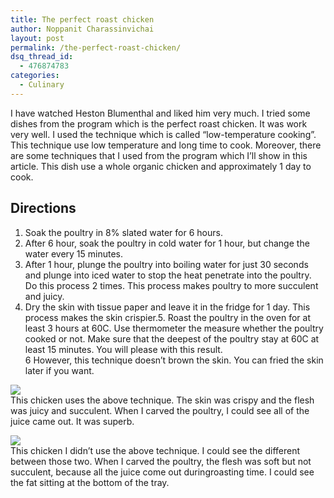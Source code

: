 ```yaml
---
title: The perfect roast chicken
author: Noppanit Charassinvichai
layout: post
permalink: /the-perfect-roast-chicken/
dsq_thread_id:
  - 476874783
categories:
  - Culinary
---
```

I have watched Heston Blumenthal and liked him very much. I tried some dishes from the program which is the perfect roast chicken. It was work very well. I used the technique which is called &#8220;low-temperature cooking&#8221;. This technique use low temperature and long time to cook. Moreover, there are some techniques that I used from the program which I&#8217;ll show in this article. This dish use a whole organic chicken and approximately 1 day to cook.

Directions
---
1. Soak the poultry in 8% slated water for 6 hours.  
2. After 6 hour, soak the poultry in cold water for 1 hour, but change the water every 15 minutes.  
3. After 1 hour, plunge the poultry into boiling water for just 30 seconds and plunge into iced water to stop the heat penetrate into the poultry. Do this process 2 times. This process makes poultry to more succulent and juicy.  
4. Dry the skin with tissue paper and leave it in the fridge for 1 day. This process makes the skin crispier.5. Roast the poultry in the oven for at least 3 hours at 60C. Use thermometer the measure whether the poultry cooked or not. Make sure that the deepest of the poultry stay at 60C at least 15 minutes. You will please with this result.  
6 However, this technique doesn&#8217;t brown the skin. You can fried the skin later if you want.

![][1]  
This chicken uses the above technique. The skin was crispy and the flesh was juicy and succulent. When I carved the poultry, I could see all of the juice came out. It was superb.

![][2]  
This chicken I didn&#8217;t use the above technique. I could see the different between those two. When I carved the poultry, the flesh was soft but not succulent, because all the juice come out duringroasting time. I could see the fat sitting at the bottom of the tray.

 [1]: http://i2.photobucket.com/albums/y41/newbie_toy/IMG_2773.jpg
 [2]: http://i2.photobucket.com/albums/y41/newbie_toy/IMG_2805.jpg
